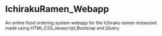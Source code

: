 # IchirakuRamen_Webapp
 An online food ordering system webapp for the Ichiraku ramen restaurant made using HTML,CSS,Javascript,Bootsrap and jQuery
